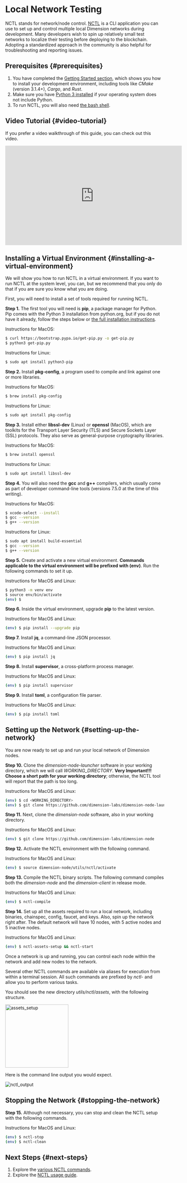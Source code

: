 # Local Network Testing

NCTL stands for network/node control. [NCTL](https://github.com/dimension-labs/dimension-node/tree/master/utils/nctl) is a CLI application you can use to set up and control multiple local Dimension networks during development. Many developers wish to spin up relatively small test networks to localize their testing before deploying to the blockchain. Adopting a standardized approach in the community is also helpful for troubleshooting and reporting issues.

## Prerequisites {#prerequisites}

1.  You have completed the [Getting Started section](getting-started.md), which shows you how to install your development environment, including tools like _CMake_ (version 3.1.4+), _Cargo_, and _Rust_.
2.  Make sure you have [Python 3 installed](https://www.python.org/downloads/) if your operating system does not include Python.
3.  To run NCTL, you will also need [the bash shell](https://www.gnu.org/software/bash/).

## Video Tutorial {#video-tutorial}

If you prefer a video walkthrough of this guide, you can check out this video.

<iframe width="560" height="315" src="https://www.youtube.com/embed?v=rE_saHopXXU&list=PL8oWxbJ-csEogSV-M0IPiofWP5I_dLji6&index=3" frameborder="0" allow="accelerometer; autoplay; clipboard-write; encrypted-media; gyroscope; picture-in-picture" allowfullscreen></iframe>

## Installing a Virtual Environment {#installing-a-virtual-environment}

We will show you how to run NCTL in a virtual environment. If you want to run NCTL at the system level, you can, but we recommend that you only do that if you are sure you know what you are doing.

First, you will need to install a set of tools required for running NCTL.

**Step 1.** The first tool you will need is **pip**, a package manager for Python. Pip comes with the Python 3 installation from python.org, but if you do not have it already, follow the steps below or [the full installation instructions](https://pip.pypa.io/en/stable/installing/).

Instructions for MacOS:

```bash
$ curl https://bootstrap.pypa.io/get-pip.py -o get-pip.py
$ python3 get-pip.py
```

Instructions for Linux:

```bash
$ sudo apt install python3-pip
```

**Step 2.** Install **pkg-config**, a program used to compile and link against one or more libraries.

Instructions for MacOS:

```bash
$ brew install pkg-config
```

Instructions for Linux:

```bash
$ sudo apt install pkg-config
```

**Step 3.** Install either **libssl-dev** (Linux) or **openssl** (MacOS), which are toolkits for the Transport Layer Security (TLS) and Secure Sockets Layer (SSL) protocols. They also serve as general-purpose cryptography libraries.

Instructions for MacOS:

```bash
$ brew install openssl
```

Instructions for Linux:

```bash
$ sudo apt install libssl-dev
```

**Step 4.** You will also need the **gcc** and **g++** compilers, which usually come as part of developer command-line tools (versions 7.5.0 at the time of this writing).

Instructions for MacOS:

```bash
$ xcode-select --install
$ gcc --version
$ g++ --version
```

Instructions for Linux:

```bash
$ sudo apt install build-essential
$ gcc --version
$ g++ --version
```

**Step 5.** Create and activate a new virtual environment. **Commands applicable to the virtual environment will be prefixed with (env)**. Run the following commands to set it up.

Instructions for MacOS and Linux:

```bash
$ python3 -m venv env
$ source env/bin/activate
(env) $
```

**Step 6.** Inside the virtual environment, upgrade **pip** to the latest version.

Instructions for MacOS and Linux:

```bash
(env) $ pip install --upgrade pip
```

**Step 7.** Install **jq**, a command-line JSON processor.

Instructions for MacOS and Linux:

```bash
(env) $ pip install jq
```

**Step 8.** Install **supervisor**, a cross-platform process manager.

Instructions for MacOS and Linux:

```bash
(env) $ pip install supervisor
```

**Step 9.** Install **toml**, a configuration file parser.

Instructions for MacOS and Linux:

```bash
(env) $ pip install toml
```

## Setting up the Network {#setting-up-the-network}

You are now ready to set up and run your local network of Dimension nodes.

**Step 10.** Clone the _dimension-node-launcher_ software in your working directory, which we will call _WORKING_DIRECTORY_. **Very Important!!! Choose a short path for your working directory**; otherwise, the NCTL tool will report that the path is too long.

Instructions for MacOS and Linux:

```bash
(env) $ cd <WORKING_DIRECTORY>
(env) $ git clone https://github.com/dimension-labs/dimension-node-launcher
```

**Step 11.** Next, clone the _dimension-node_ software, also in your working directory.

Instructions for MacOS and Linux:

```bash
(env) $ git clone https://github.com/dimension-labs/dimension-node
```

**Step 12.** Activate the NCTL environment with the following command.

Instructions for MacOS and Linux:

```bash
(env) $ source dimension-node/utils/nctl/activate
```

**Step 13.** Compile the NCTL binary scripts. The following command compiles both the _dimension-node_ and the _dimension-client_ in release mode.

Instructions for MacOS and Linux:

```bash
(env) $ nctl-compile
```

**Step 14.** Set up all the assets required to run a local network, including binaries, chainspec, config, faucet, and keys. Also, spin up the network right after. The default network will have 10 nodes, with 5 active nodes and 5 inactive nodes.

Instructions for MacOS and Linux:

```bash
(env) $ nctl-assets-setup && nctl-start
```

Once a network is up and running, you can control each node within the network and add new nodes to the network.

Several other NCTL commands are available via aliases for execution from within a terminal session. All such commands are prefixed by _nctl-_ and allow you to perform various tasks.

You should see the new directory _utils/nctl/assets_, with the following structure.

<img src="/docs/image/nctl/assets_setup.png"  alt="assets_setup" width="200"/>

Here is the command line output you would expect.

<img src="/docs/image/nctl/nctl_output.png"  alt="nctl_output"/>

## Stopping the Network {#stopping-the-network}

**Step 15.** Although not necessary, you can stop and clean the NCTL setup with the following commands.

Instructions for MacOS and Linux:

```bash
(env) $ nctl-stop
(env) $ nctl-clean
```

## Next Steps {#next-steps}

1.  Explore the [various NCTL commands](https://github.com/dimension-labs/dimension-node/blob/master/utils/nctl/docs/commands.md).
2.  Explore the [NCTL usage guide](https://github.com/dimension-labs/dimension-node/blob/master/utils/nctl/docs/usage.md).
